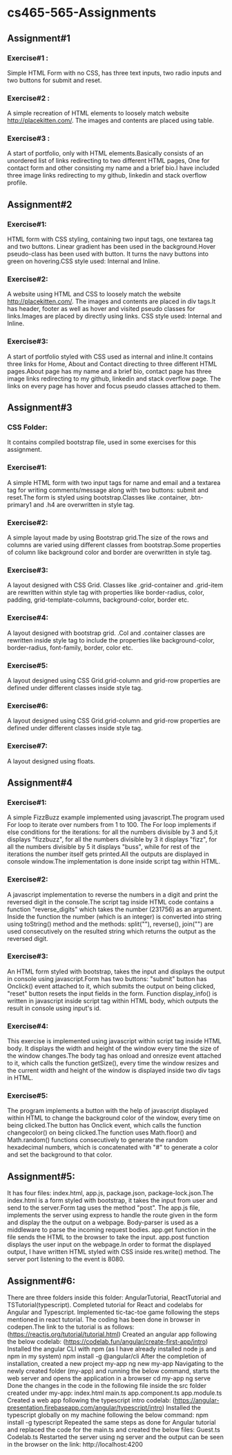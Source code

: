 # cs465-565-Assignments

## Assignment#1
### Exercise#1 : 
Simple HTML Form with no CSS, has three text inputs, two radio inputs and two buttons for submit and reset.
### Exercise#2 : 
A simple recreation of HTML elements to loosely match website http://placekitten.com/. The images and contents are placed using table.
### Exercise#3 : 
A start of portfolio, only with HTML elements.Basically consists of an unordered list of links redirecting to two different HTML pages, One for contact form and other consisting my name and a brief bio.I have included three image links redirecting to my github, linkedin and stack overflow profile.

## Assignment#2
### Exercise#1: 
HTML form with CSS styling, containing two input tags, one textarea tag and two buttons. Linear gradient has been used in the background.Hover pseudo-class has been used with button. It turns the navy buttons into green on hovering.CSS style used: Internal and Inline.
### Exercise#2: 
A website using HTML and CSS to loosely match the website http://placekitten.com/. The images and contents are placed in div tags.It has header, footer as well as hover and visited pseudo classes for links.Images are placed by directly using links. CSS style used: Internal and Inline.
### Exercise#3: 
A start of portfolio styled with CSS used as internal and inline.It contains three links for Home, About and Contact directing to three different HTML pages.About page has my name and a brief bio, contact page has three image links redirecting to my github, linkedin and stack overflow page. The links on every page has hover and focus pseudo classes attached to them.

## Assignment#3
### CSS Folder: 
It contains compiled bootstrap file, used in some exercises for this assignment.
### Exercise#1: 
A simple HTML form with two input tags for name and email and a textarea tag for writing comments/message along with two buttons: submit and reset.The form is styled using bootstrap.Classes like .container, .btn-primary1 and .h4 are overwritten in style tag.
### Exercise#2: 
A simple layout made by using Bootstrap grid.The size of the rows and columns are varied using different classes from bootstrap.Some properties of column like background color and border are overwritten in style tag.
### Exercise#3: 
A layout designed with CSS Grid. Classes like .grid-container and .grid-item are rewritten within style tag with properties like border-radius, color, padding, grid-template-columns, background-color, border etc.
### Exercise#4: 
A layout designed with bootstrap grid. .Col and .container classes are rewritten inside style tag to include the properties like background-color, border-radius, font-family, border, color etc.
### Exercise#5: 
A layout designed using CSS Grid.grid-column and grid-row properties are defined under different classes inside style tag.
### Exercise#6: 
A layout designed using CSS Grid.grid-column and grid-row properties are defined under different classes inside style tag.
### Exercise#7: 
A layout designed using floats.

## Assignment#4
### Exercise#1: 
A simple FizzBuzz example implemented using javascript.The program used For loop to iterate over numbers from 1 to 100. The For loop implements if else conditions for the iterations: for all the numbers divisible by 3 and 5,it displays "fizzbuzz", for all the numbers divisible by 3 it displays "fizz", for all the numbers divisible by 5 it displays "buss", while for rest of the iterations the number itself gets printed.All the outputs are displayed in console window.The implementation is done inside script tag within HTML.
### Exercise#2: 
A javascript implementation to reverse the numbers in a digit and print the reversed digit in the console.The script tag inside HTML code contains a function "reverse_digits" which takes the number (231756) as an argument. Inside the function the number (which is an integer) is converted into string using toString() method and the methods: split(""), reverse(), join("") are used consecutively on the resulted string which returns the output as the reversed digit.
### Exercise#3: 
An HTML form styled with bootstrap, takes the input and displays the output in console using javascript.Form has two buttons: "submit" button has Onclick() event attached to it, which submits the output on being clicked, "reset" button resets the input fields in the form. Function display_info() is written in javascript inside script tag within HTML body, which outputs the result in console using input's id.
### Exercise#4: 
This exercise is implemented using javascript within script tag inside HTML body. It displays the width and height of the window every time the size of the window changes.The body tag has onload and onresize event attached to it, which calls the function getSize(), every time the window resizes and the current width and height of the window is displayed inside two div tags in HTML.
### Exercise#5: 
The program implements a button with the help of javascript displayed within HTML to change the background color of the window, every time on being clicked.The  button has Onclick event, which calls the function changecolor() on being clicked.The function uses Math.floor() and Math.random() functions consecutively to generate the random hexadecimal numbers, which is concatenated with "#" to generate a color and set the background to that color.

## Assignment#5: 
It has four files: index.html, app.js, package.json, package-lock.json.The index.html is a form styled with bootstrap, it takes the input from user and send to the server.Form tag uses the method "post". The app.js file, implements the server using express to handle the route given in the form and display the the output on a webpage. Body-parser is used as a middleware to parse the incoming request bodies. app.get function in the file sends the HTML to the browser to take the input. app.post function displays the user input on the webpage.In order to format the displayed output, I have written HTML styled with CSS inside res.write() method. The server port 
listening to the event is 8080.


## Assignment#6: 
There are three folders inside this folder: AngularTutorial, ReactTutorial and TSTutorial(typescript).
	      Completed tutorial for React and codelabs for Angular and Typescript. 
	      Implemented tic-tac-toe game following the steps mentioned in react tutorial. The coding has been done in browser in 	               codepen.The link to the tutorial is as follows:
	      (https://reactjs.org/tutorial/tutorial.html)
	      Created an angular app following the below codelab:
	      (https://codelab.fun/angular/create-first-app/intro)
	      Installed the angular CLI with npm (as I have already installed node js and npm in my system)
	      npm install -g @angular/cli
	      After the completion of installation, created a new project my-app
	      ng new my-app
	      Navigating to the newly created folder (my-app) and running the below command, starts the web server and opens the                       application in a browser
	      cd my-app
	      ng serve
	      Done the changes in the code in the following file inside the src folder created under my-app:
              index.html
              main.ts
              app.component.ts
              app.module.ts
              Created a web app following the typescript intro codelab:
	      (https://angular-presentation.firebaseapp.com/angular/typescript/intro)
              Installed the typescript globally on my machine following the below command:
              npm install -g typescript
              Repeated the same steps as done for Angular tutorial and replaced the code for the main.ts and created the below files:
              Guest.ts
              Codelab.ts
              Restarted the server using ng server and the output can be seen in the browser on the link: http://localhost:4200
              
	     
